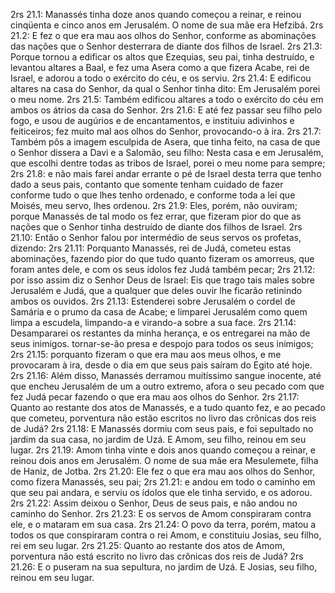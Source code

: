 2rs 21.1: Manassés tinha doze anos quando começou a reinar, e reinou cinqüenta e cinco anos em Jerusalém. O nome de sua mãe era Hefzibá.
2rs 21.2: E fez o que era mau aos olhos do Senhor, conforme as abominações das nações que o Senhor desterrara de diante dos filhos de Israel.
2rs 21.3: Porque tornou a edificar os altos que Ezequias, seu pai, tinha destruído, e levantou altares a Baal, e fez uma Asera como a que fizera Acabe, rei de Israel, e adorou a todo o exército do céu, e os serviu.
2rs 21.4: E edificou altares na casa do Senhor, da qual o Senhor tinha dito: Em Jerusalém porei o meu nome.
2rs 21.5: Também edificou altares a todo o exército do céu em ambos os átrios da casa do Senhor.
2rs 21.6: E até fez passar seu filho pelo fogo, e usou de augúrios e de encantamentos, e instituiu adivinhos e feiticeiros; fez muito mal aos olhos do Senhor, provocando-o à ira.
2rs 21.7: Também pôs a imagem esculpida de Asera, que tinha feito, na casa de que o Senhor dissera a Davi e a Salomão, seu filho: Nesta casa e em Jerusalém, que escolhi dentre todas as tribos de Israel, porei o meu nome para sempre;
2rs 21.8: e não mais farei andar errante o pé de Israel desta terra que tenho dado a seus pais, contanto que somente tenham cuidado de fazer conforme tudo o que lhes tenho ordenado, e conforme toda a lei que Moisés, meu servo, lhes ordenou.
2rs 21.9: Eles, porém, não ouviram; porque Manassés de tal modo os fez errar, que fizeram pior do que as nações que o Senhor tinha destruído de diante dos filhos de Israel.
2rs 21.10: Então o Senhor falou por intermédio de seus servos os profetas, dizendo:
2rs 21.11: Porquanto Manassés, rei de Judá, cometeu estas abominações, fazendo pior do que tudo quanto fizeram os amorreus, que foram antes dele, e com os seus ídolos fez Judá também pecar;
2rs 21.12: por isso assim diz o Senhor Deus de Israel: Eis que trago tais males sobre Jerusalém e Judá, que a qualquer que deles ouvir lhe ficarão retinindo ambos os ouvidos.
2rs 21.13: Estenderei sobre Jerusalém o cordel de Samária e o prumo da casa de Acabe; e limparei Jerusalém como quem limpa a escudela, limpando-a e virando-a sobre a sua face.
2rs 21.14: Desampararei os restantes da minha herança, e os entregarei na mão de seus inimigos. tornar-se-ão presa e despojo para todos os seus inimigos;
2rs 21.15: porquanto fizeram o que era mau aos meus olhos, e me provocaram à ira, desde o dia em que seus pais saíram do Egito até hoje.
2rs 21.16: Além disso, Manassés derramou muitíssimo sangue inocente, até que encheu Jerusalém de um a outro extremo, afora o seu pecado com que fez Judá pecar fazendo o que era mau aos olhos do Senhor.
2rs 21.17: Quanto ao restante dos atos de Manassés, e a tudo quanto fez, e ao pecado que cometeu, porventura não estão escritos no livro das crônicas dos reis de Judá?
2rs 21.18: E Manassés dormiu com seus pais, e foi sepultado no jardim da sua casa, no jardim de Uzá. E Amom, seu filho, reinou em seu lugar.
2rs 21.19: Amom tinha vinte e dois anos quando começou a reinar, e reinou dois anos em Jerusalém. O nome de sua mãe era Mesulemete, filha de Haniz, de Jotba.
2rs 21.20: Ele fez o que era mau aos olhos do Senhor, como fizera Manassés, seu pai;
2rs 21.21: e andou em todo o caminho em que seu pai andara, e serviu os ídolos que ele tinha servido, e os adorou.
2rs 21.22: Assim deixou o Senhor, Deus de seus pais, e não andou no caminho do Senhor.
2rs 21.23: E os servos de Amom conspiraram contra ele, e o mataram em sua casa.
2rs 21.24: O povo da terra, porém, matou a todos os que conspiraram contra o rei Amom, e constituiu Josias, seu filho, rei em seu lugar.
2rs 21.25: Quanto ao restante dos atos de Amom, porventura não está escrito no livro das crônicas dos reis de Judá?
2rs 21.26: E o puseram na sua sepultura, no jardim de Uzá. E Josias, seu filho, reinou em seu lugar.

